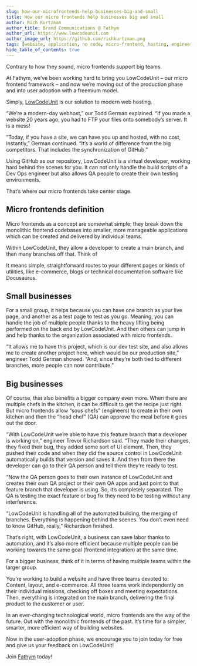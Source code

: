 ```yaml
---
slug: how-our-microfrontends-help-businesses-big-and-small
title: How our micro frontends help businesses big and small
author: Rich Kurtzman
author_title: Brand Communications @ Fathym
author_url: https://www.lowcodeunit.com
author_image_url: https://github.com/richkurtzman.png
tags: [website, application, no code, micro-frontend, hosting, engineering]
hide_table_of_contents: true
---
```


Contrary to how they sound, micro frontends support big teams.  

At Fathym, we’ve been working hard to bring you LowCodeUnit – our micro frontend framework – and now we’re moving out of the production phase and into user adoption with a freemium model.  

Simply, [LowCodeUnit](https://www.lowcodeunit.com/blog/why-lowcodeunit-rocks-and-saves-you-time) is our solution to modern web hosting.  

“We’re a modern-day webhost,” our Todd German explained. “If you made a website 20 years ago, you had to FTP your files onto somebody’s server. It is a mess!  

“Today, if you have a site, we can have you up and hosted, with no cost, instantly,” German continued. “It’s a world of difference from the big competitors. That includes the synchronization of GitHub.” 

Using GitHub as our repository, LowCodeUnit is a virtual developer, working hard behind the scenes for you. It can not only handle the build scripts of a Dev Ops engineer but also allows QA people to create their own testing environments.  

That’s where our micro frontends take center stage. 

## Micro frontends definition

Micro frontends as a concept are somewhat simple; they break down the monolithic frontend codebases into smaller, more manageable applications which can be created and delivered by individual teams.  

Within LowCodeUnit, they allow a developer to create a main branch, and then many branches off that. Think of 

It means simple, straightforward routes to your different pages or kinds of utilities, like e-commerce, blogs or technical documentation software like Docusaurus. 

## Small businesses

For a small group, it helps because you can have one branch as your live page, and another as a test page to test as you go. Meaning, you can handle the job of multiple people thanks to the heavy lifting being performed on the back end by LowCodeUnit. And then others can jump in and help thanks to the organization associated with micro frontends.  

“It allows me to have this project, which is our dev test site, and also allows me to create another project here, which would be our production site,” engineer Todd German showed. “And, since they’re both tied to different branches, more people can now contribute.” 

## Big businesses

Of course, that also benefits a bigger company even more. When there are multiple chefs in the kitchen, it can be difficult to get the recipe just right. But micro frontends allow “sous chefs” (engineers) to create in their own kitchen and then the “head chef” (QA) can approve the meal before it goes out the door.  

“With LowCodeUnit we’re able to have this feature branch that a developer is working on,” engineer Trevor Richardson said. “They made their changes, they fixed their bug, they added some sort of UI element. Then, they pushed their code and when they did the source control in LowCodeUnit automatically builds that version and saves it. And then from there the developer can go to their QA person and tell them they’re ready to test.  

“Now the QA person goes to their own instance of LowCodeUnit and creates their own QA project or their own QA apps and just point to that feature branch that developer is using. So, it’s completely separated. The QA is testing the exact feature or bug fix they need to be testing without any interference. 

“LowCodeUnit is handling all of the automated building, the merging of branches. Everything is happening behind the scenes. You don’t even need to know GitHub, really,” Richardson finished. 

That’s right, with LowCodeUnit, a business can save labor thanks to automation, and it’s also more efficient because multiple people can be working towards the same goal (frontend integration) at the same time.  

For a bigger business, think of it in terms of having multiple teams within the larger group.  

You’re working to build a website and have three teams devoted to: Content, layout, and e-commerce. All three teams work independently on their individual missions, checking off boxes and meeting expectations. Then, everything is integrated on the main branch, delivering the final product to the customer or user.  

In an ever-changing technological world, micro frontends are the way of the future. Out with the monolithic frontends of the past. It’s time for a simpler, smarter, more efficient way of building websites.  

Now in the user-adoption phase, we encourage you to join today for free and give us your feedback on LowCodeUnit!

Join [Fathym](https://auth.fathym.com/fathymcloudprd.onmicrosoft.com/oauth2/v2.0/authorize?p=b2c_1_sign_up_sign_in&client_id=98f014f1-2547-4bcc-a583-3edc8f1190f2&redirect_uri=https%3A%2F%2Fwww.lowcodeunit.com%2F.oauth%2FB2C_1_SIGN_UP_SIGN_IN&response_type=id_token&scope=openid%20profile&response_mode=form_post&nonce=637789907534834707.OWNhMWZkZGMtODQ2NC00YTg0LWFjZWQtYjlkNzg0YTIzMDhkYTcxMzVkZmYtN2E2Mi00ZDRlLWIxODQtZjMxMjBkNWI2OTEx&state=CfDJ8C5COa2dn0dMrEVjdLxcXm-FCakeBxrXIOHa_lF_u0ckh9rvLFuKJ30MWBprExUQA_N5HmWWWPdxqWlni-KFqpg_jVjPahrQdGw79U0sMBN8dTvgrlAMeT9--L-7VgMBsZfFPAho9dcKUN1jO6lAaxL13PM1_vGer-vJc6tcpigRpNr5jcHtitGIKjexLmQqkIslp3MFKCKAi-5IiVd3JbpibPm4gbmDQpYtgstmG9SSlpjvEqJk_2AIqtMHkiojK3kE4WSc5mcYS3FQ3hiRqVQRPlL3jI7U3bUsqGYtLuoJr_St6mGBbHvGmB6M0MCeFn_G5LDsRzyHZhBWf9a1qo6dktz_kEcsAahYPLWjAI_2&x-client-SKU=ID_NETSTANDARD2_0&x-client-ver=6.11.1.0) today!
